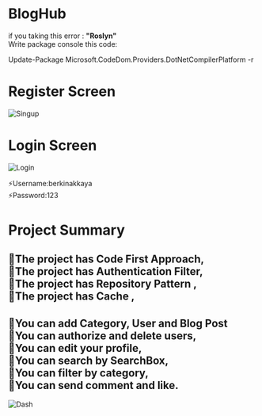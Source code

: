 # BlogHub
if you taking this error : <strong>"Roslyn"</strong></br>
Write package console this code:</br>

Update-Package Microsoft.CodeDom.Providers.DotNetCompilerPlatform -r


# Register Screen
![Singup](https://user-images.githubusercontent.com/40911975/156071118-46deac55-6c0a-428c-a57e-30c945374862.png)


# Login Screen
![Login](https://user-images.githubusercontent.com/40911975/156071367-9696e1ae-4dbd-414f-9d3f-ff922f5b1ae7.png)

⚡Username:berkinakkaya </br>
⚡Password:123

# Project Summary </br>

🌱The project has Code First Approach, </br>
🌱The project has Authentication Filter, </br>
🌱The project has Repository Pattern , </br>
🌱The project has Cache , </br>
-----------------------------------------------
🌱You can add Category, User and Blog Post </br>
🌱You can authorize and delete users,  </br>
🌱You can edit your profile, </br>
🌱You can search by SearchBox, </br>
🌱You can filter by category, </br>
🌱You can send comment and like. </br>
-----------------------------------------------
![Dash](https://user-images.githubusercontent.com/40911975/156073021-08aa81d3-57da-488e-aca0-3fa46c16c11a.png)
